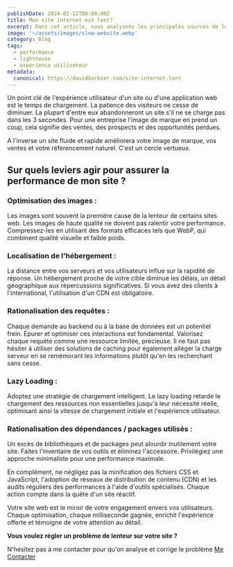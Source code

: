 ```yaml
---
publishDate: 2024-02-12T00:00:00Z
title: Mon site internet est lent? 
excerpt: Dans cet article, nous analysons les principales sources de lenteur d'un site web et comment faire pour améliorer la performance de son site.
image: '~/assets/images/slow-website.webp'
category: Blog
tags:
  - performance
  - lighthouse
  - expérience utilisateur
metadata:
  canonical: https://davidbarbier.com/site-internet-lent
---
```


Un point clé de l'expérience utilisateur d'un site ou d'une application web est le temps de chargement. La patience des visiteurs ne cesse de diminuer. La plupart d'entre eux abandonneront un site s'il ne se charge pas dans les 3 secondes. Pour une entreprise l'image de marque en prend un coup, cela signifie des ventes, des prospects et des opportunités perdues. 

A l'inverse un site fluide et rapide améliorera votre image de marque, vos ventes et votre référencement naturel. C'est un cercle vertueux. 

## Sur quels leviers agir pour assurer la performance de mon site ?

### Optimisation des images : 

Les images sont souvent la première cause de la lenteur de certains sites web. 
Les images de haute qualité ne doivent pas ralentir votre performance. Compressez-les en utilisant des formats efficaces tels que WebP, qui combinent qualité visuelle et faible poids.

### Localisation de l'hébergement :

La distance entre vos serveurs et vos utilisateurs influe sur la rapidité de réponse. Un hébergement proche de votre cible diminue les délais, un détail géographique aux répercussions significatives. Si vous avez des clients à l'international, l'utilisation d'un CDN est obligatoire. 

### Rationalisation des requêtes : 

Chaque demande au backend ou à la base de données est un potentiel frein. Épurer et optimiser ces interactions est fondamental. Valorisez chaque requête comme une ressource limitée, précieuse.
Il ne faut pas hésiter à utiliser des solutions de caching pour également alléger la charge serveur en se remémorant les informations plutôt qu'en les recherchant sans cesse.

### Lazy Loading : 

Adoptez une stratégie de chargement intelligent. Le lazy loading retarde le chargement des ressources non essentielles jusqu'à leur nécessité réelle, optimisant ainsi la vitesse de chargement initiale et l'expérience utilisateur.

### Rationalisation des dépendances / packages utilisés :

Un excès de bibliothèques et de packages peut alourdir inutilement votre site. Faites l'inventaire de vos outils et éliminez l'accessoire. Privilégiez une approche minimaliste pour une performance maximale.

En complément, ne négligez pas la minification des fichiers CSS et JavaScript, l'adoption de réseaux de distribution de contenu (CDN) et les audits réguliers des performances à l'aide d'outils spécialisés. Chaque action compte dans la quête d'un site réactif.

Votre site web est le miroir de votre engagement envers vos utilisateurs. Chaque optimisation, chaque milliseconde gagnée, enrichit l'expérience offerte et témoigne de votre attention au détail.

**Vous voulez régler un problème de lenteur sur votre site ?**

N'hésitez pas à me contacter pour qu'on analyse et corrige le problème
[Me Contacter](https://www.davidbarbier.com/contact)